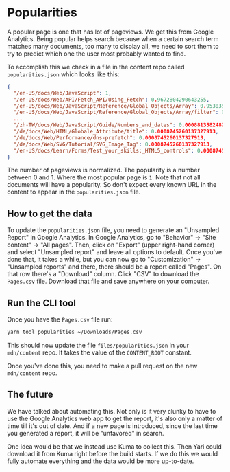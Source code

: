 # Popularities

A popular page is one that has lot of pageviews. We get this from Google Analytics.
Being popular helps search because when a certain search term matches many
documents, too many to display all, we need to sort them to try to predict
which one the user most probably wanted to find.

To accomplish this we check in a file in the content repo called `popularities.json`
which looks like this:

```json
{
  "/en-US/docs/Web/JavaScript": 1,
  "/en-US/docs/Web/API/Fetch_API/Using_Fetch": 0.9672804290643255,
  "/en-US/docs/Web/JavaScript/Reference/Global_Objects/Array": 0.9530352201687562,
  "/en-US/docs/Web/JavaScript/Reference/Global_Objects/Array/filter": 0.9444402691900387,
  ...
  "/zh-TW/docs/Web/JavaScript/Guide/Numbers_and_dates": 0.0008813582482150788,
  "/de/docs/Web/HTML/Globale_Attribute/title": 0.0008745260137327913,
  "/de/docs/Web/Performance/dns-prefetch": 0.0008745260137327913,
  "/de/docs/Web/SVG/Tutorial/SVG_Image_Tag": 0.0008745260137327913,
  "/en-US/docs/Learn/Forms/Test_your_skills:_HTML5_controls": 0.0008745260137327913
}
```

The number of pageviews is normalized. The popularity is a number between 0 and 1.
Where the most popular page is `1`.
Note that not all documents will have a popularity. So don't expect every known
URL in the content to appear in the `popularities.json` file.

## How to get the data

To update the `popularities.json` file, you need to generate an "Unsampled Report"
in Google Analytics.
In Google Analytics, go to "Behavior" -> "Site content" -> "All pages". Then,
click on "Export" (upper right-hand corner) and select "Unsampled report" and leave
all options to default.
Once you've done that, it takes a while, but you can now go to "Customization"
-> "Unsampled reports" and there, there should be a report called "Pages". On that
row there's a "Download" column. Click "CSV" to download the `Pages.csv` file.
Download that file and save anywhere on your computer.

## Run the CLI tool

Once you have the `Pages.csv` file run:

```bash
yarn tool popularities ~/Downloads/Pages.csv
```

This should now update the file `files/popularities.json` in your `mdn/content`
repo. It takes the value of the `CONTENT_ROOT` constant.

Once you've done this, you need to make a pull request on the new `mdn/content`
repo.

## The future

We have talked about automating this. Not only is it very clunky to have to
use the Google Analytics web app to get the report, it's also only a matter
of time till it's out of date. And if a new page is introduced, since the last
time you generated a report, it will be "unfavored" in search.

One idea would be that we instead use Kuma to collect this. Then Yari could
download it from Kuma right before the build starts. If we do this we would
fully automate everything and the data would be more up-to-date.
